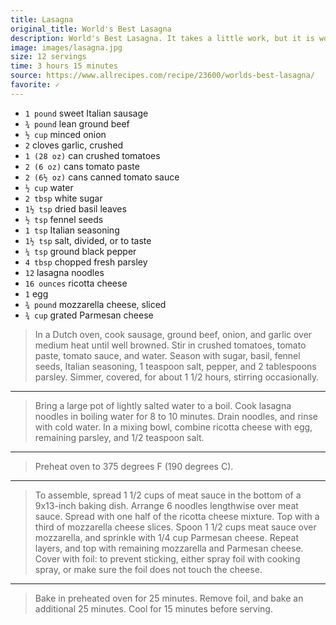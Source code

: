 ```yaml
---
title: Lasagna
original_title: World's Best Lasagna
description: World's Best Lasagna. It takes a little work, but it is worth it.
image: images/lasagna.jpg
size: 12 servings
time: 3 hours 15 minutes
source: https://www.allrecipes.com/recipe/23600/worlds-best-lasagna/
favorite: ✓
---
```


* `1 pound` sweet Italian sausage
* `¾ pound` lean ground beef
* `½ cup` minced onion
* `2` cloves garlic, crushed
* `1 (28 oz)` can crushed tomatoes
* `2 (6 oz)` cans tomato paste
* `2 (6½ oz)` cans canned tomato sauce
* `½ cup` water
* `2 tbsp` white sugar
* `1½ tsp` dried basil leaves
* `½ tsp` fennel seeds
* `1 tsp` Italian seasoning
* `1½ tsp` salt, divided, or to taste
* `¼ tsp` ground black pepper
* `4 tbsp` chopped fresh parsley
* `12` lasagna noodles
* `16 ounces` ricotta cheese
* `1` egg
* `¾ pound` mozzarella cheese, sliced
* `¾ cup` grated Parmesan cheese

> In a Dutch oven, cook sausage, ground beef, onion, and garlic over medium heat until well browned. Stir in crushed tomatoes, tomato paste, tomato sauce, and water. Season with sugar, basil, fennel seeds, Italian seasoning, 1 teaspoon salt, pepper, and 2 tablespoons parsley. Simmer, covered, for about 1 1/2 hours, stirring occasionally.

---

> Bring a large pot of lightly salted water to a boil. Cook lasagna noodles in boiling water for 8 to 10 minutes. Drain noodles, and rinse with cold water. In a mixing bowl, combine ricotta cheese with egg, remaining parsley, and 1/2 teaspoon salt.

---

> Preheat oven to 375 degrees F (190 degrees C).

---

> To assemble, spread 1 1/2 cups of meat sauce in the bottom of a 9x13-inch baking dish. Arrange 6 noodles lengthwise over meat sauce. Spread with one half of the ricotta cheese mixture. Top with a third of mozzarella cheese slices. Spoon 1 1/2 cups meat sauce over mozzarella, and sprinkle with 1/4 cup Parmesan cheese. Repeat layers, and top with remaining mozzarella and Parmesan cheese. Cover with foil: to prevent sticking, either spray foil with cooking spray, or make sure the foil does not touch the cheese.

---

> Bake in preheated oven for 25 minutes. Remove foil, and bake an additional 25 minutes. Cool for 15 minutes before serving.